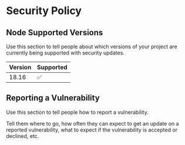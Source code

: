 # Security Policy

## Node Supported Versions

Use this section to tell people about which versions of your project are
currently being supported with security updates.

| Version | Supported          |
| ------- | ------------------ |
| 18.16   | :white_check_mark: |

## Reporting a Vulnerability

Use this section to tell people how to report a vulnerability.

Tell them where to go, how often they can expect to get an update on a
reported vulnerability, what to expect if the vulnerability is accepted or
declined, etc.
